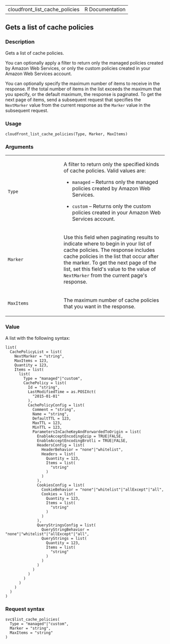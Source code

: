 <table style="width: 100%;">
<tbody>
<tr class="odd">
<td>cloudfront_list_cache_policies</td>
<td style="text-align: right;">R Documentation</td>
</tr>
</tbody>
</table>

## Gets a list of cache policies

### Description

Gets a list of cache policies.

You can optionally apply a filter to return only the managed policies
created by Amazon Web Services, or only the custom policies created in
your Amazon Web Services account.

You can optionally specify the maximum number of items to receive in the
response. If the total number of items in the list exceeds the maximum
that you specify, or the default maximum, the response is paginated. To
get the next page of items, send a subsequent request that specifies the
`NextMarker` value from the current response as the `Marker` value in
the subsequent request.

### Usage

    cloudfront_list_cache_policies(Type, Marker, MaxItems)

### Arguments

<table>
<colgroup>
<col style="width: 35%" />
<col style="width: 65%" />
</colgroup>
<tbody>
<tr class="odd">
<td><code id="cloudfront_list_cache_policies_:_Type">Type</code></td>
<td><p>A filter to return only the specified kinds of cache policies.
Valid values are:</p>
<ul>
<li><p><code>managed</code> – Returns only the managed policies created
by Amazon Web Services.</p></li>
<li><p><code>custom</code> – Returns only the custom policies created in
your Amazon Web Services account.</p></li>
</ul></td>
</tr>
<tr class="even">
<td><code
id="cloudfront_list_cache_policies_:_Marker">Marker</code></td>
<td><p>Use this field when paginating results to indicate where to begin
in your list of cache policies. The response includes cache policies in
the list that occur after the marker. To get the next page of the list,
set this field's value to the value of <code>NextMarker</code> from the
current page's response.</p></td>
</tr>
<tr class="odd">
<td><code
id="cloudfront_list_cache_policies_:_MaxItems">MaxItems</code></td>
<td><p>The maximum number of cache policies that you want in the
response.</p></td>
</tr>
</tbody>
</table>

### Value

A list with the following syntax:

    list(
      CachePolicyList = list(
        NextMarker = "string",
        MaxItems = 123,
        Quantity = 123,
        Items = list(
          list(
            Type = "managed"|"custom",
            CachePolicy = list(
              Id = "string",
              LastModifiedTime = as.POSIXct(
                "2015-01-01"
              ),
              CachePolicyConfig = list(
                Comment = "string",
                Name = "string",
                DefaultTTL = 123,
                MaxTTL = 123,
                MinTTL = 123,
                ParametersInCacheKeyAndForwardedToOrigin = list(
                  EnableAcceptEncodingGzip = TRUE|FALSE,
                  EnableAcceptEncodingBrotli = TRUE|FALSE,
                  HeadersConfig = list(
                    HeaderBehavior = "none"|"whitelist",
                    Headers = list(
                      Quantity = 123,
                      Items = list(
                        "string"
                      )
                    )
                  ),
                  CookiesConfig = list(
                    CookieBehavior = "none"|"whitelist"|"allExcept"|"all",
                    Cookies = list(
                      Quantity = 123,
                      Items = list(
                        "string"
                      )
                    )
                  ),
                  QueryStringsConfig = list(
                    QueryStringBehavior = "none"|"whitelist"|"allExcept"|"all",
                    QueryStrings = list(
                      Quantity = 123,
                      Items = list(
                        "string"
                      )
                    )
                  )
                )
              )
            )
          )
        )
      )
    )

### Request syntax

    svc$list_cache_policies(
      Type = "managed"|"custom",
      Marker = "string",
      MaxItems = "string"
    )
